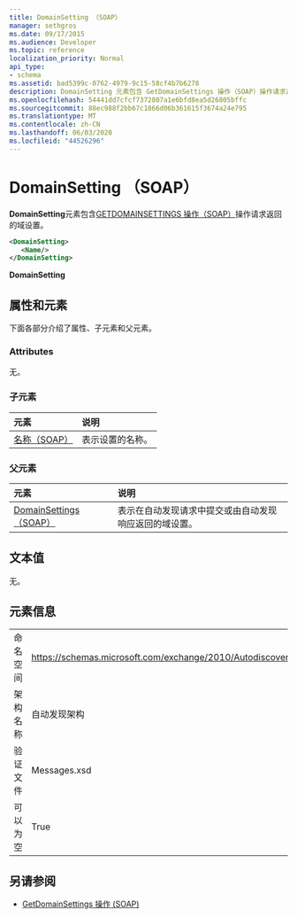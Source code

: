 ```yaml
---
title: DomainSetting （SOAP）
manager: sethgros
ms.date: 09/17/2015
ms.audience: Developer
ms.topic: reference
localization_priority: Normal
api_type:
- schema
ms.assetid: bad5399c-0762-4979-9c15-58cf4b7b6278
description: DomainSetting 元素包含 GetDomainSettings 操作（SOAP）操作请求返回的域设置。
ms.openlocfilehash: 54441dd7cfcf7372807a1e6bfd8ea5d26805bffc
ms.sourcegitcommit: 88ec988f2bb67c1866d06b361615f3674a24e795
ms.translationtype: MT
ms.contentlocale: zh-CN
ms.lasthandoff: 06/03/2020
ms.locfileid: "44526296"
---
```

# <a name="domainsetting-soap"></a>DomainSetting （SOAP）

**DomainSetting**元素包含[GETDOMAINSETTINGS 操作（SOAP）](getdomainsettings-operation-soap.md)操作请求返回的域设置。 
  
```XML
<DomainSetting>
   <Name/>
</DomainSetting>
```

 **DomainSetting**
## <a name="attributes-and-elements"></a>属性和元素

下面各部分介绍了属性、子元素和父元素。
  
### <a name="attributes"></a>Attributes

无。
  
### <a name="child-elements"></a>子元素

|**元素**|**说明**|
|:-----|:-----|
|[名称（SOAP）](name-soap.md) <br/> |表示设置的名称。  <br/> |
   
### <a name="parent-elements"></a>父元素

|**元素**|**说明**|
|:-----|:-----|
|[DomainSettings （SOAP）](domainsettings-soap.md) <br/> |表示在自动发现请求中提交或由自动发现响应返回的域设置。  <br/> |
   
## <a name="text-value"></a>文本值

无。
  
## <a name="element-information"></a>元素信息

|||
|:-----|:-----|
|命名空间  <br/> |https://schemas.microsoft.com/exchange/2010/Autodiscover  <br/> |
|架构名称  <br/> |自动发现架构  <br/> |
|验证文件  <br/> |Messages.xsd  <br/> |
|可以为空  <br/> |True  <br/> |
   
## <a name="see-also"></a>另请参阅

- [GetDomainSettings 操作 (SOAP)](getdomainsettings-operation-soap.md)

